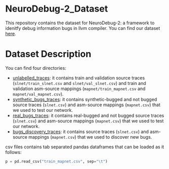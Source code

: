 # NeuroDebug-2_Dataset
This repository contains the dataset for NeuroDebug-2: a framework to idenitfy debug information bugs in llvm compiler. You can find our dataset [here](https://drive.google.com/drive/folders/1lEu7vHqIlgBpOe3WKC1a2cH769CQBudo?usp=sharing).

# Dataset Description
You can find four directories:
- [unlabelled_traces](https://drive.google.com/drive/folders/1Rrsq7dscfJflIXzMoOilJrqXH4ztPBIO?usp=sharing): it contains train and validation source traces (`slnet/train_slnet.csv` and `slnet/val_slnet.csv`) and train and validation asm-source mappings (`mapnet/train_mapnet.csv` and `mapnet/val_mapnet.csv`).
-  [synthetic_bugs_traces](https://drive.google.com/drive/folders/1ESYhab5W0ujqJLuQFe_QW63Oqe9dgKMJ?usp=sharing): it contains synthetic-bugged and not bugged source traces (`slnet.csv`) and asm-source mappings (`mapnet.csv`) that we used to test our network.
- [real_bugs_traces](https://drive.google.com/drive/folders/1FAY_uiNi3j3MXxzb1goTdXLnpJLPgv1Y?usp=sharing): it contains real-bugged and not bugged source traces (`slnet.csv`) and asm-source mappings (`mapnet.csv`) that we used to test our network.
- [bugs_discovery_traces](https://drive.google.com/drive/folders/1VxNkEnFvHgSKpEJ-aOIKQApQB-FYj4m4?usp=sharing): it contains  source traces (`slnet.csv`) and asm-source mappings (`mapnet.csv`) that we used to discover new bugs.

csv files contains tab separated pandas dataframes that can be loaded as it follows:
``` python
p = pd.read_csv("train_mapnet.csv", sep="\t")
```
